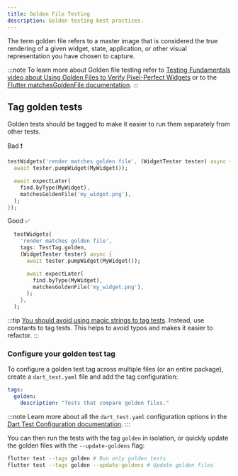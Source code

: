 ```yaml
---
title: Golden File Testing
description: Golden testing best practices.
---
```


The term golden file refers to a master image that is considered the true rendering of a given widget, state, application, or other visual representation you have chosen to capture.

:::note
To learn more about Golden file testing refer to [Testing Fundamentals video about Using Golden Files to Verify Pixel-Perfect Widgets](https://www.youtube.com/watch?v=_G6GuxJF44Q&list=PLprI2satkVdFwpxo_bjFkCxXz5RluG8FY&index=22) or to the [Flutter matchesGoldenFile documentation](https://api.flutter.dev/flutter/flutter_test/matchesGoldenFile.html).
:::

## Tag golden tests

Golden tests should be tagged to make it easier to run them separately from other tests.

Bad ❗️

```dart
testWidgets('render matches golden file', (WidgetTester tester) async {
  await tester.pumpWidget(MyWidget());

  await expectLater(
    find.byType(MyWidget),
    matchesGoldenFile('my_widget.png'),
  );
});
```

Good ✅

```dart
  testWidgets(
    'render matches golden file',
    tags: TestTag.golden,
    (WidgetTester tester) async {
      await tester.pumpWidget(MyWidget());

      await expectLater(
        find.byType(MyWidget),
        matchesGoldenFile('my_widget.png'),
      );
    },
  );
```

:::tip
[You should avoid using magic strings to tag tests](../testing/#avoid-using-magic-strings-to-tag-test). Instead, use constants to tag tests. This helps to avoid typos and makes it easier to refactor.
:::

### Configure your golden test tag

To configure a golden test tag across multiple files (or an entire package), create a `dart_test.yaml` file and add the tag configuration:

```yaml
tags:
  golden:
    description: "Tests that compare golden files."
```

:::note
Learn more about all the `dart_test.yaml` configuration options in the [Dart Test Configuration documentation](https://github.com/dart-lang/test/blob/master/pkgs/test/doc/configuration.md).
:::

You can then run the tests with the tag `golden` in isolation, or quickly update
the golden files with the `--update-goldens` flag:

```bash
flutter test --tags golden # Run only golden tests
flutter test --tags golden --update-goldens # Update golden files
```
